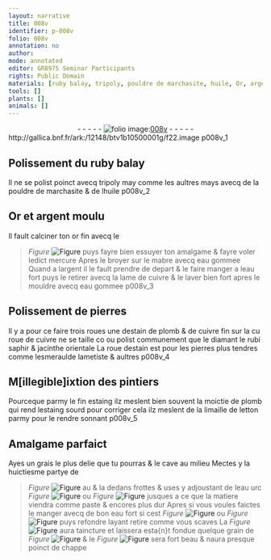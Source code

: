 ```yaml
---
layout: narrative
title: 008v
identifier: p-008v
folio: 008v
annotation: no
author:
mode: annotated
editor: GR8975 Seminar Participants
rights: Public Domain
materials: [ruby balay, tripoly, pouldre de marchasite, huile, Or, argent, or, ☿, mercure, mabre, eau gommee, cuivre, pierres, estain, plomb, diamant, rubi, saphir, jacinthe orientale, esmeraulde, ametiste, estaing, limaille de letton, grais, eau, ☾, ☼, eau fort, ♀]
tools: []
plants: []
animals: []
---
```


<div class="folio" align="center">- - - - - <a href="http://gallica.bnf.fr/ark:/12148/btv1b10500001g/f22.image" target="_blank"><img src="https://cu-mkp.github.io/2017-workshop-edition/assets/photo-icon.png" alt="folio image: " style="display:inline-block; margin-bottom:-3px;"/>008v</a> - - - - - </div> http://gallica.bnf.fr/ark:/12148/btv1b10500001g/f22.image  p008v_1 

## Polissement du <span class="m">ruby balay</span>

 
Il ne se polist poinct avecq <span class="m">tripoly</span> may comme les aultres mays avecq de la <span class="m">pouldre de marchasite</span> & de l<span class="m">huile</span>
  p008v_2 

## <span class="m">Or</span> et <span class="m">argent</span> moulu

 
Il fault calciner ton <span class="m">or</span> fin avecq le <span class="m">
> *Figure*
> <a href="☿" target="_blank"><img src="https://cu-mkp.github.io/GR8975-edition/assets/photo-icon.png" alt="Figure" style="display:inline-block; margin-bottom:-3px;"/></a>
</span> puys fayre bien essuyer ton amalgame & fayre voler ledict <span class="m">mercure</span> Apres le broyer sur le <span class="m">mabre</span> avecq <span class="m">eau gommee</span> Quand a l<span class="m">argent</span> il le fault prendre de depart & le faire manger a leau fort puys le retirer avecq la lame de <span class="m">cuivre</span> & le laver bien fort apres le mouldre avecq <span class="m">eau gommee</span>
  p008v_3 

## Polissement de <span class="m">pierres</span>

 
Il y a pour ce faire trois roues une d<span class="m">estain</span> de <span class="m">plomb</span> & de <span class="m">cuivre</span> fin sur la cu roue de <span class="m">cuivre</span> ne se taille co ou polist communement que le <span class="m">diamant</span> le <span class="m">rubi</span> <span class="m">saphir</span> & <span class="m">jacinthe orientale</span> La roue d<span class="m">estain</span> est pour les pierres plus tendres comme l<span class="m">esmeraulde</span> l<span class="m">ametiste</span> & aultres
  p008v_4 

## M[illegible]ixtion des <span class="pro">pintiers</span>

 
Pourceque parmy le fin <span class="m">estaing</span> ilz meslent bien souvent la <span class="ms">moictie</span> de <span class="m">plomb</span> qui rend l<span class="m">estaing</span> sourd pour corriger cela ilz meslent de la <span class="m">limaille de letton</span> parmy pour le rendre sonnant
  p008v_5 

## Amalgame parfaict

 
Ayes un <span class="m">grais</span> le plus delie que tu pourras & le cave au milieu Mectes y la <span class="ms">huictiesme partye</span> de 
> *Figure*
> <a href="☿" target="_blank"><img src="https://cu-mkp.github.io/GR8975-edition/assets/photo-icon.png" alt="Figure" style="display:inline-block; margin-bottom:-3px;"/></a>
 au & la dedans frottes & uses y adjoustant de l<span class="m">eau</span> urc 
> *Figure*
> <a href="☾" target="_blank"><img src="https://cu-mkp.github.io/GR8975-edition/assets/photo-icon.png" alt="Figure" style="display:inline-block; margin-bottom:-3px;"/></a>
 ou 
> *Figure*
> <a href="☼" target="_blank"><img src="https://cu-mkp.github.io/GR8975-edition/assets/photo-icon.png" alt="Figure" style="display:inline-block; margin-bottom:-3px;"/></a>
 jusques a ce que la matiere viendra comme paste & encores plus dur Apres si vous voules faictes le manger avecq de bon <span class="m">eau fort</span> si cest 
> *Figure*
> <a href="☾" target="_blank"><img src="https://cu-mkp.github.io/GR8975-edition/assets/photo-icon.png" alt="Figure" style="display:inline-block; margin-bottom:-3px;"/></a>
 ou 
> *Figure*
> <a href="♀" target="_blank"><img src="https://cu-mkp.github.io/GR8975-edition/assets/photo-icon.png" alt="Figure" style="display:inline-block; margin-bottom:-3px;"/></a>
 puys refondre layant retire comme vous scaves La 
> *Figure*
> <a href="☾" target="_blank"><img src="https://cu-mkp.github.io/GR8975-edition/assets/photo-icon.png" alt="Figure" style="display:inline-block; margin-bottom:-3px;"/></a>
 aura taincture et laissera esta{n}t fondue quelque grain de 
> *Figure*
> <a href="☼" target="_blank"><img src="https://cu-mkp.github.io/GR8975-edition/assets/photo-icon.png" alt="Figure" style="display:inline-block; margin-bottom:-3px;"/></a>
 & le 
> *Figure*
> <a href="♀" target="_blank"><img src="https://cu-mkp.github.io/GR8975-edition/assets/photo-icon.png" alt="Figure" style="display:inline-block; margin-bottom:-3px;"/></a>
 sera fort beau & naura presque poinct de chappe
